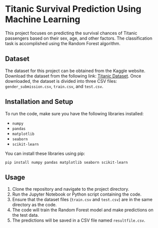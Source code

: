 # Titanic Survival Prediction Using Machine Learning

This project focuses on predicting the survival chances of Titanic passengers based on their sex, age, and other factors. The classification task is accomplished using the Random Forest algorithm.

## Dataset

The dataset for this project can be obtained from the Kaggle website. Download the dataset from the following link: [Titanic Dataset](https://www.kaggle.com/competitions/titanic/data?select=train.csv). Once downloaded, the dataset is divided into three CSV files: `gender_submission.csv`, `train.csv`, and `test.csv`.

## Installation and Setup

To run the code, make sure you have the following libraries installed:

- `numpy`
- `pandas`
- `matplotlib`
- `seaborn`
- `scikit-learn`

You can install these libraries using pip:

```
pip install numpy pandas matplotlib seaborn scikit-learn
```

## Usage

1. Clone the repository and navigate to the project directory.
2. Run the Jupyter Notebook or Python script containing the code.
3. Ensure that the dataset files (`train.csv` and `test.csv`) are in the same directory as the code.
4. The code will train the Random Forest model and make predictions on the test data.
5. The predictions will be saved in a CSV file named `resultfile.csv`.
